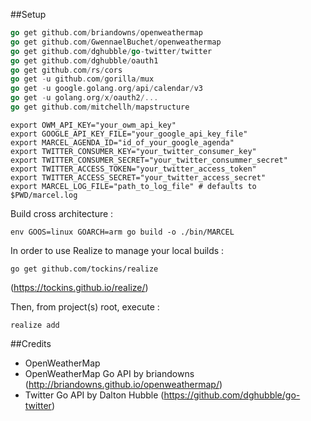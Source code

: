 ##Setup
```go
go get github.com/briandowns/openweathermap
go get github.com/GwennaelBuchet/openweathermap
go get github.com/dghubble/go-twitter/twitter
go get github.com/dghubble/oauth1
go get github.com/rs/cors
go get -u github.com/gorilla/mux
go get -u google.golang.org/api/calendar/v3
go get -u golang.org/x/oauth2/...
go get github.com/mitchellh/mapstructure
```

```shell
export OWM_API_KEY="your_owm_api_key"
export GOOGLE_API_KEY_FILE="your_google_api_key_file"
export MARCEL_AGENDA_ID="id_of_your_google_agenda"
export TWITTER_CONSUMER_KEY="your_twitter_consumer_key"
export TWITTER_CONSUMER_SECRET="your_twitter_consummer_secret"
export TWITTER_ACCESS_TOKEN="your_twitter_access_token"
export TWITTER_ACCESS_SECRET="your_twitter_access_secret"
export MARCEL_LOG_FILE="path_to_log_file" # defaults to $PWD/marcel.log
```

Build cross architecture :
``` shell
env GOOS=linux GOARCH=arm go build -o ./bin/MARCEL
```

In order to use Realize to manage your local builds :
```shell
go get github.com/tockins/realize
```
(https://tockins.github.io/realize/)

Then, from project(s) root, execute :
```shell
realize add
```

##Credits
 - OpenWeatherMap
 - OpenWeatherMap Go API by briandowns (http://briandowns.github.io/openweathermap/)
 - Twitter Go API by Dalton Hubble (https://github.com/dghubble/go-twitter)
